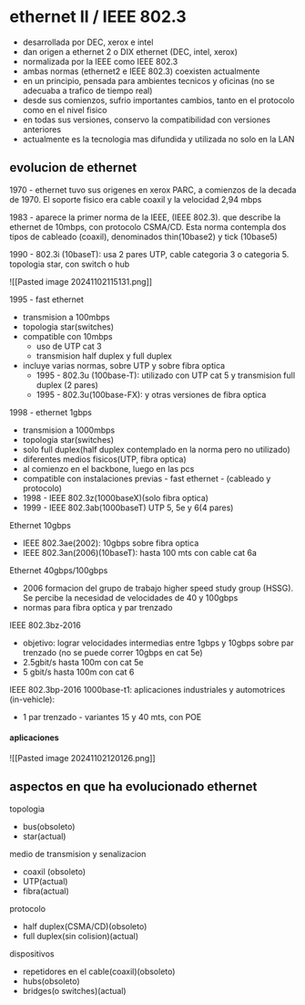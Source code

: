 # ethernet II / IEEE 802.3
- desarrollada por DEC, xerox e intel
- dan origen a ethernet 2 o DIX ethernet (DEC, intel, xerox)
- normalizada por la IEEE como IEEE 802.3
- ambas normas (ethernet2 e IEEE 802.3) coexisten actualmente
- en un principio, pensada para ambientes tecnicos y oficinas (no se adecuaba a trafico de tiempo real)
- desde sus comienzos, sufrio importantes cambios, tanto en el protocolo como en el nivel fisico
- en todas sus versiones, conservo la compatibilidad con versiones anteriores
- actualmente es la tecnologia mas difundida y utilizada no solo en la LAN

## evolucion de ethernet
1970 - ethernet tuvo sus origenes en xerox PARC, a comienzos de la decada de 1970. El soporte fisico era cable coaxil y la velocidad 2,94 mbps

1983 - aparece la primer norma de la IEEE, (IEEE 802.3). que describe la ethernet de 10mbps, con protocolo CSMA/CD. Esta norma contempla dos tipos de cableado (coaxil), denominados thin(10base2) y tick (10base5)

1990 - 802.3i (10baseT): usa 2 pares UTP, cable categoria 3 o categoria 5. topologia star, con switch o hub

![[Pasted image 20241102115131.png]]

1995 - fast ethernet
- transmision a 100mbps
- topologia star(switches)
- compatible con 10mbps
	- uso de UTP cat 3
	- transmision half duplex y full duplex
- incluye varias normas, sobre UTP y sobre fibra optica
	- 1995 - 802.3u (100base-T): utilizado con UTP cat 5 y transmision full duplex (2 pares)
	- 1995 - 802.3u(100base-FX): y otras versiones de fibra optica

1998 - ethernet 1gbps
- transmision a 1000mbps
- topologia star(switches)
- solo full duplex(half duplex contemplado en la norma pero no utilizado)
- diferentes medios fisicos(UTP, fibra optica)
- al comienzo en el backbone, luego en las pcs
- compatible con instalaciones previas - fast ethernet - (cableado y protocolo)
- 1998 - IEEE 802.3z(1000baseX)(solo fibra optica)
- 1999 - IEEE 802.3ab(1000baseT) UTP 5, 5e y 6(4 pares)

Ethernet 10gbps
- IEEE 802.3ae(2002): 10gbps sobre fibra optica
- IEEE 802.3an(2006)(10baseT): hasta 100 mts con cable cat 6a

Ethernet 40gbps/100gbps
- 2006 formacion del grupo de trabajo higher speed study group (HSSG). Se percibe la necesidad de velocidades de 40 y 100gbps
- normas para fibra optica y par trenzado

IEEE 802.3bz-2016
- objetivo: lograr velocidades intermedias entre 1gbps y 10gbps sobre par trenzado (no se puede correr 10gbps en cat 5e)
- 2.5gbit/s hasta 100m con cat 5e
- 5 gbit/s hasta 100m con cat 6

IEEE 802.3bp-2016 1000base-t1: aplicaciones industriales y automotrices (in-vehicle):
- 1 par trenzado - variantes 15 y 40 mts, con POE


#### aplicaciones
![[Pasted image 20241102120126.png]]


## aspectos en que ha evolucionado ethernet

topologia
- bus(obsoleto)
- star(actual)

medio de transmision y senalizacion
- coaxil (obsoleto)
- UTP(actual)
- fibra(actual)

protocolo
- half duplex(CSMA/CD)(obsoleto)
- full duplex(sin colision)(actual)

dispositivos
- repetidores en el cable(coaxil)(obsoleto)
- hubs(obsoleto)
- bridges(o switches)(actual)















